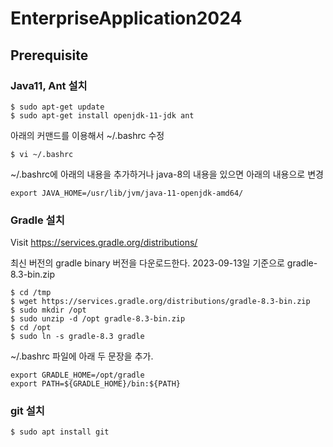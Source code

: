 # EnterpriseApplication2024

## Prerequisite

### Java11, Ant 설치

```
$ sudo apt-get update
$ sudo apt-get install openjdk-11-jdk ant
```

아래의 커맨드를 이용해서 ~/.bashrc 수정
```
$ vi ~/.bashrc
```

~/.bashrc에 아래의 내용을 추가하거나 java-8의 내용을 있으면 아래의 내용으로 변경

```
export JAVA_HOME=/usr/lib/jvm/java-11-openjdk-amd64/
```

### Gradle 설치

Visit https://services.gradle.org/distributions/

최신 버전의 gradle binary 버전을 다운로드한다.
2023-09-13일 기준으로 gradle-8.3-bin.zip

```
$ cd /tmp
$ wget https://services.gradle.org/distributions/gradle-8.3-bin.zip
$ sudo mkdir /opt
$ sudo unzip -d /opt gradle-8.3-bin.zip
$ cd /opt
$ sudo ln -s gradle-8.3 gradle
```

~/.bashrc 파일에 아래 두 문장을 추가.
```
export GRADLE_HOME=/opt/gradle
export PATH=${GRADLE_HOME}/bin:${PATH}
```

### git 설치

```
$ sudo apt install git
```
